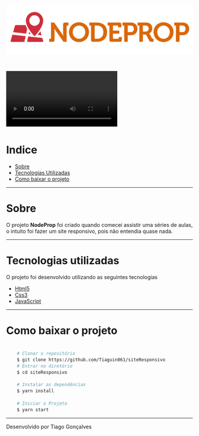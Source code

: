
<h1>
    <img src="img/logo.png">
</h1>

<h1>
    <video src="videoSobresite.mp4" alt="Video de Demonstração">
</h1>

# Indice
- [Sobre](#-sobre)
- [Tecnologias Utilizadas](#-tecnologias-utlizadas)
- [Como baixar o projeto](#-como-baixar-o-projeto)

---
# Sobre

O projeto **NodeProp** foi criado quando comecei assistir uma séries de aulas, o intuito foi fazer um site responsivo, pois não entendia quase nada.

---

# Tecnologias utilizadas

O projeto foi desenvolvido utilizando as seguintes tecnologias

- [Html5]()
- [Css3]()
- [JavaScript]()

---

# Como baixar o projeto

```bash

    # Clonar o repositório
    $ git clone https://github.com/Tiaguin061/siteResponsivo
    # Entrar no diretório
    $ cd siteResponsivo

    # Instalar as dependências
    $ yarn install

    # Iniciar o Projeto
    $ yarn start

``` 
---

Desenvolvido por Tiago Gonçalves